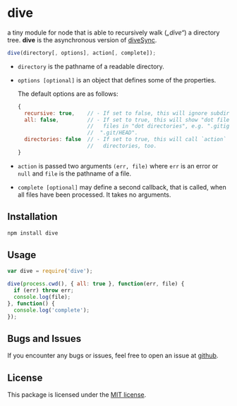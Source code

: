 # dive
a tiny module for node that is able to recursively walk (_„dive“_) a
directory tree. **dive** is the asynchronous version of
[diveSync](//github.com/pvorb/node-diveSync).

```javascript
dive(directory[, options], action[, complete]);
```

*   `directory` is the pathname of a readable directory.
*   `options [optional]` is an object that defines some of the properties.

    The default options are as follows:

    ```javascript
    {
      recursive: true,    // - If set to false, this will ignore subdirectories.
      all: false,         // - If set to true, this will show "dot files" and
                          //   files in "dot directories", e.g. ".gitignore" or
                          //  ".git/HEAD".
      directories: false  // - If set to true, this will call `action` on
                          //   directories, too.
    }
    ```
*   `action` is passed two arguments `(err, file)` where `err` is an error or
    `null` and `file` is the pathname of a file.
*   `complete [optional]` may define a second callback, that is called, when all
    files have been processed. It takes no arguments.

## Installation

```bash
npm install dive
```

## Usage

```javascript
var dive = require('dive');

dive(process.cwd(), { all: true }, function(err, file) {
  if (err) throw err;
  console.log(file);
}, function() {
  console.log('complete');
});
```

## Bugs and Issues

If you encounter any bugs or issues, feel free to open an issue at
[github](//github.com/pvorb/node-dive/issues).

## License

This package is licensed under the
[MIT license](http://vorb.de/license/mit.html).
